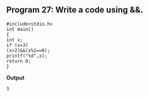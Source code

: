 ## Program 27: Write a code using &&.
```
#include<stdio.h>
int main()
{	
int x;
if (x=3)
(x>2)&&(x%2==0);
printf("%d",x);
return 0;
}
```
**Output**
```
3
```

